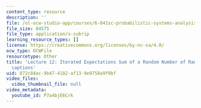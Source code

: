 ```yaml
---
content_type: resource
description: ''
file: /ol-ocw-studio-app/courses/6-041sc-probabilistic-systems-analysis-and-applied-probability-fall-2013/P7a4bjE6Crk_captions.webvtt
file_size: 84575
file_type: application/x-subrip
learning_resource_types: []
license: https://creativecommons.org/licenses/by-nc-sa/4.0/
ocw_type: OCWFile
resourcetype: Other
title: 'Lecture 12: Iterated Expectations Sum of a Random Number of Random variables
  captions'
uid: 072c84ac-9b47-4182-af13-9e9758a9f9bf
video_files:
  video_thumbnail_file: null
video_metadata:
  youtube_id: P7a4bjE6Crk
---
```


